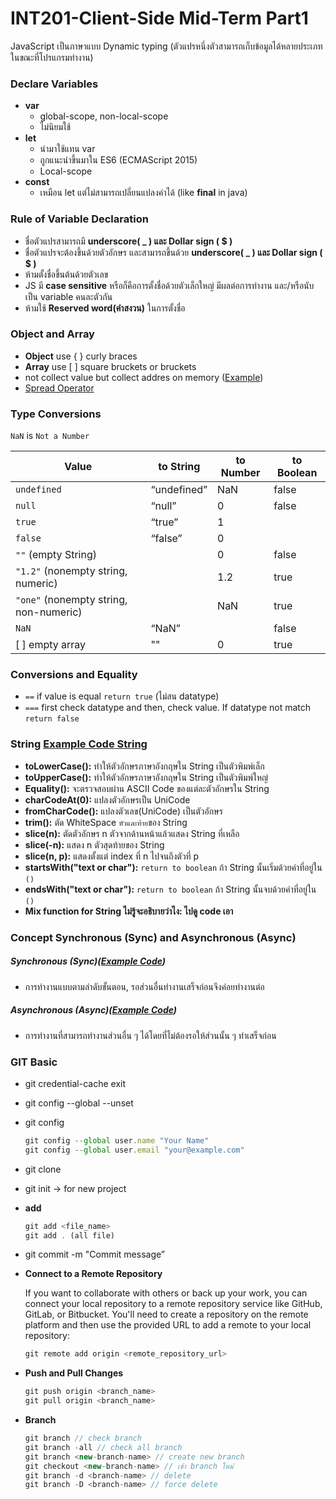 # INT201-Client-Side Mid-Term Part1
JavaScript เป็นภาษาแบบ Dynamic typing (ตัวแปรหนึ่งตัวสามารถเก็บข้อมูลได้หลายประเภทในขณะที่โปรแกรมทำงาน)
### Declare Variables
- **var**
    - global-scope, non-local-scope
    - ไม่นิยมใช้
- **let**
    - นำมาใช้แทน var
    - ถูกแนะนำขึ้นมาใน ES6 (ECMAScript 2015)
    - Local-scope
- **const**
    - เหมือน let แต่ไม่สามารถเปลี่ยนแปลงค่าได้ (like **final** in java)

### Rule of Variable Declaration
- ชื่อตัวแปรสามารถมี **underscore( _ ) และ Dollar sign ( $ )**
- ชื่อตัวแปรจะต้องขึ้นด้วยตัวอักษร และสามารถขึ้นด้วย **underscore( _ ) และ Dollar sign ( $ )**
- ห้ามตั้งชื่อขึ้นต้นด้วยตัวเลข
- JS มี **case sensitive** หรือก็คือการตั้งชื่อด้วยตัวเล็กใหญ่ มีผลต่อการทำงาน และ/หรือนับเป็น variable คนละตัวกัน
- ห้ามใช้ **Reserved word(คำสงวน)** ในการตั้งชื่อ

### Object and Array
- **Object** use { } curly braces
- **Array** use [ ] square bruckets or bruckets
- not collect value but collect addres on memory ([Example](./objectAndArray/array/checkArray.js))
- [Spread Operator](./objectAndArray/spreadOperator.js)

### **Type Conversions**
    
`NaN` is `Not a Number`
    
| Value | to String | to Number | to Boolean |
| --- | --- | --- | --- |
| `undefined` | “undefined” | NaN | false |
| `null` | “null” | 0 | false |
| `true` | “true” | 1 |  |
| `false` | “false” | 0 |  |
| `""` (empty String) |  | 0 | false |
| `"1.2"` (nonempty string, numeric) |  | 1.2 | true |
| `"one"` (nonempty string, non-numeric) |  | NaN | true |
| `NaN` | “NaN” |  | false |
| [ ] empty array | "" | 0 | true |

### **Conversions and Equality**
- `==` if value is equal `return true` (ไม่สน datatype)
- `===` first check datatype and then, check value. If datatype not match `return false`

### String [Example Code String](./objectAndArray/array/string.js)
- **toLowerCase():** ทำให้ตัวอักษรภาษาอังกฤษใน String เป็นตัวพิมพ์เล็ก
- **toUpperCase():** ทำให้ตัวอักษรภาษาอังกฤษใน String เป็นตัวพิมพ์ใหญ่
- **Equality():** จะตรวจสอบผ่าน ASCII Code ของแต่ละตัวอักษรใน String 
- **charCodeAt(0):** แปลงตัวอักษรเป็น UniCode
- **fromCharCode():** แปลงตัวเลข(UniCode) เป็นตัวอักษร
- **trim():** ตัด WhiteSpace `หัวและท้าย`ของ String 
- **slice(n):** ตัดตัวอักษร n ตัวจากด้านหน้าแล้วแสดง String ที่เหลือ
- **slice(-n):** แสดง n ตัวสุดท้ายของ String 
- **slice(n, p):** แสดงตั้งแต่ index ที่ n ไปจนถึงตัวที่ p
- **startsWith("text or char"):** `return to boolean` ถ้า String นั้นเริ่มด้วยคำที่อยู่ใน `()`
- **endsWith("text or char"):** `return to boolean` ถ้า String นั้นจบด้วยคำที่อยู่ใน `()`
- **Mix function for String ไม่รู้จะอธิบายว่าไง: ไปดู code เอา**


### Concept Synchronous (Sync) and Asynchronous (Async) 
##### **Synchronous (Sync)**([Example Code](./mid-term1/syncAndAsync/sync.js))
- การทำงานแบบตามลำดับขั้นตอน, รอส่วนอื่นทำงานเสร็จก่อนจึงค่อยทำงานต่อ

##### **Asynchronous (Async)**([Example Code](./mid-term1/syncAndAsync/async.js))
- การทำงานที่สามารถทำงานส่วนอื่น ๆ ได้โดยที่ไม่ต้องรอให้ส่วนนั้น ๆ ทำเสร็จก่อน

### GIT Basic
- git credential-cache exit
- git config --global --unset
- git config
    
    ```jsx
    git config --global user.name "Your Name"
    git config --global user.email "your@example.com"
    ```
    
- git clone <repo url>
- git init → for new project
- **add**
    
    ```jsx
    git add <file_name>
    git add . (all file)
    ```
    
- git commit -m "Commit message”
- **Connect to a Remote Repository**
    
    If you want to collaborate with others or back up your work, you can connect your local repository to a remote repository service like GitHub, GitLab, or Bitbucket. You'll need to create a repository on the remote platform and then use the provided URL to add a remote to your local repository:
    
    ```jsx
    git remote add origin <remote_repository_url>
    ```
    
- **Push and Pull Changes**
    
    ```jsx
    git push origin <branch_name>
    git pull origin <branch_name>
    ```

- **Branch**
    ```jsx
    git branch // check branch
    git branch -all // check all branch
    git branch <new-branch-name> // create new branch
    git checkout <new-branch-name> // เข้า branch ใหม่
    git branch -d <branch-name> // delete
    git branch -D <branch-name> // force delete
    ```